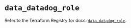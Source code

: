 # `data_datadog_role`

Refer to the Terraform Registry for docs: [`data_datadog_role`](https://registry.terraform.io/providers/datadog/datadog/3.47.0/docs/data-sources/role).
